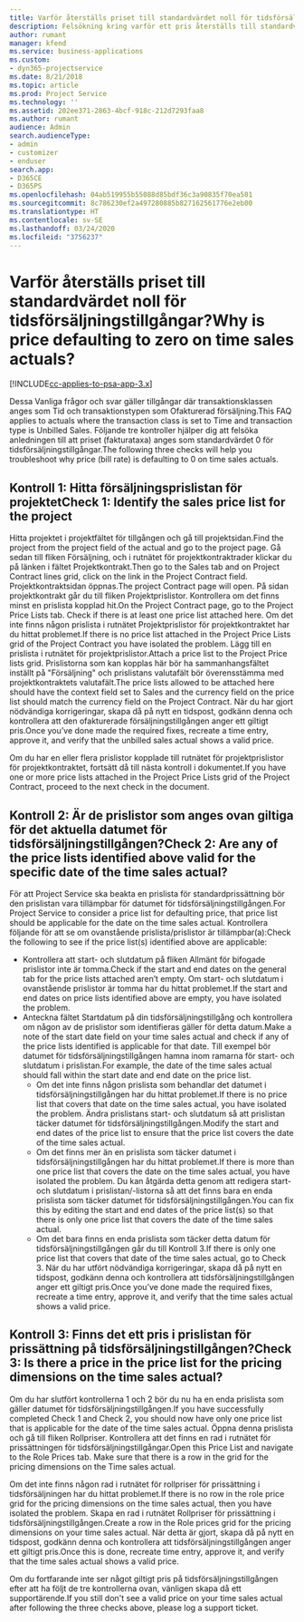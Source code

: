 ```yaml
---
title: Varför återställs priset till standardvärdet noll för tidsförsäljningstillgångar?
description: Felsökning kring varför ett pris återställs till standardvärdet 0 för tidsförsäljningstillgångar.
author: rumant
manager: kfend
ms.service: business-applications
ms.custom:
- dyn365-projectservice
ms.date: 8/21/2018
ms.topic: article
ms.prod: Project Service
ms.technology: ''
ms.assetid: 202ee371-2863-4bcf-918c-212d7293faa8
ms.author: rumant
audience: Admin
search.audienceType:
- admin
- customizer
- enduser
search.app:
- D365CE
- D365PS
ms.openlocfilehash: 04ab519955b55088d85bdf36c3a90835f70ea501
ms.sourcegitcommit: 8c786230ef2a497280885b827162561776e2eb00
ms.translationtype: HT
ms.contentlocale: sv-SE
ms.lasthandoff: 03/24/2020
ms.locfileid: "3756237"
---
```

# <a name="why-is-price-defaulting-to-zero-on-time-sales-actuals"></a><span data-ttu-id="ccf6e-103">Varför återställs priset till standardvärdet noll för tidsförsäljningstillgångar?</span><span class="sxs-lookup"><span data-stu-id="ccf6e-103">Why is price defaulting to zero on time sales actuals?</span></span>

[!INCLUDE[cc-applies-to-psa-app-3.x](../includes/cc-applies-to-psa-app-3x.md)]

<span data-ttu-id="ccf6e-104">Dessa Vanliga frågor och svar gäller tillgångar där transaktionsklassen anges som Tid och transaktionstypen som Ofakturerad försäljning.</span><span class="sxs-lookup"><span data-stu-id="ccf6e-104">This FAQ applies to actuals where the transaction class is set to Time and transaction type is Unbilled Sales.</span></span> <span data-ttu-id="ccf6e-105">Följande tre kontroller hjälper dig att felsöka anledningen till att priset (fakturataxa) anges som standardvärdet 0 för tidsförsäljningstillgångar.</span><span class="sxs-lookup"><span data-stu-id="ccf6e-105">The following three checks will help you troubleshoot why price (bill rate) is defaulting to 0 on time sales actuals.</span></span>

## <a name="check-1-identify-the-sales-price-list-for-the-project"></a><span data-ttu-id="ccf6e-106">Kontroll 1: Hitta försäljningsprislistan för projektet</span><span class="sxs-lookup"><span data-stu-id="ccf6e-106">Check 1: Identify the sales price list for the project</span></span>

<span data-ttu-id="ccf6e-107">Hitta projektet i projektfältet för tillgången och gå till projektsidan.</span><span class="sxs-lookup"><span data-stu-id="ccf6e-107">Find the project from the project field of the actual and go to the project page.</span></span> <span data-ttu-id="ccf6e-108">Gå sedan till fliken Försäljning, och i rutnätet för projektkontraktrader klickar du på länken i fältet Projektkontrakt.</span><span class="sxs-lookup"><span data-stu-id="ccf6e-108">Then go to the Sales tab and on Project Contract lines grid, click on the link in the Project Contract field.</span></span> <span data-ttu-id="ccf6e-109">Projektkontraktsidan öppnas.</span><span class="sxs-lookup"><span data-stu-id="ccf6e-109">The project Contract page will open.</span></span> <span data-ttu-id="ccf6e-110">På sidan projektkontrakt går du till fliken Projektprislistor. Kontrollera om det finns minst en prislista kopplad hit.</span><span class="sxs-lookup"><span data-stu-id="ccf6e-110">On the Project Contract page, go to the Project Price Lists tab. Check if there is at least one price list attached here.</span></span> <span data-ttu-id="ccf6e-111">Om det inte finns någon prislista i rutnätet Projektprislistor för projektkontraktet har du hittat problemet.</span><span class="sxs-lookup"><span data-stu-id="ccf6e-111">If there is no price list attached in the Project Price Lists grid of the Project Contract you have isolated the problem.</span></span> <span data-ttu-id="ccf6e-112">Lägg till en prislista i rutnätet för projektprislistor.</span><span class="sxs-lookup"><span data-stu-id="ccf6e-112">Attach a price list to the Project Price lists grid.</span></span> <span data-ttu-id="ccf6e-113">Prislistorna som kan kopplas här bör ha sammanhangsfältet inställt på "Försäljning" och prislistans valutafält bör överensstämma med projektkontraktets valutafält.</span><span class="sxs-lookup"><span data-stu-id="ccf6e-113">The price lists allowed to be attached here should have the context field set to Sales and the currency field on the price list should match the currency field on the Project Contract.</span></span> <span data-ttu-id="ccf6e-114">När du har gjort nödvändiga korrigeringar, skapa då på nytt en tidspost, godkänn denna och kontrollera att den ofakturerade försäljningstillgången anger ett giltigt pris.</span><span class="sxs-lookup"><span data-stu-id="ccf6e-114">Once you’ve done made the required fixes, recreate a time entry, approve it, and verify that the unbilled sales actual shows a valid price.</span></span> 

<span data-ttu-id="ccf6e-115">Om du har en eller flera prislistor kopplade till rutnätet för projektprislistor för projektkontraktet, fortsätt då till nästa kontroll i dokumentet.</span><span class="sxs-lookup"><span data-stu-id="ccf6e-115">If you have one or more price lists attached in the Project Price Lists grid of the Project Contract, proceed to the next check in the document.</span></span>

## <a name="check-2-are-any-of-the-price-lists-identified-above-valid-for-the-specific-date-of-the-time-sales-actual"></a><span data-ttu-id="ccf6e-116">Kontroll 2: Är de prislistor som anges ovan giltiga för det aktuella datumet för tidsförsäljningstillgången?</span><span class="sxs-lookup"><span data-stu-id="ccf6e-116">Check 2: Are any of the price lists identified above valid for the specific date of the time sales actual?</span></span>

<span data-ttu-id="ccf6e-117">För att Project Service ska beakta en prislista för standardprissättning bör den prislistan vara tillämpbar för datumet för tidsförsäljningstillgången.</span><span class="sxs-lookup"><span data-stu-id="ccf6e-117">For Project Service to consider a price list for defaulting price, that price list should be applicable for the date on the time sales actual.</span></span> <span data-ttu-id="ccf6e-118">Kontrollera följande för att se om ovanstående prislista/prislistor är tillämpbar(a):</span><span class="sxs-lookup"><span data-stu-id="ccf6e-118">Check the following to see if the price list(s) identified above are applicable:</span></span>
- <span data-ttu-id="ccf6e-119">Kontrollera att start- och slutdatum på fliken Allmänt för bifogade prislistor inte är tomma.</span><span class="sxs-lookup"><span data-stu-id="ccf6e-119">Check if the start and end dates on the general tab for the price lists attached aren’t empty.</span></span> <span data-ttu-id="ccf6e-120">Om start- och slutdatum i ovanstående prislistor är tomma har du hittat problemet.</span><span class="sxs-lookup"><span data-stu-id="ccf6e-120">If the start and end dates on price lists identified above are empty, you have isolated the problem.</span></span> 
- <span data-ttu-id="ccf6e-121">Anteckna fältet Startdatum på din tidsförsäljningstillgång och kontrollera om någon av de prislistor som identifieras gäller för detta datum.</span><span class="sxs-lookup"><span data-stu-id="ccf6e-121">Make a note of the start date field on your time sales actual and check if any of the price lists identified is applicable for that date.</span></span> <span data-ttu-id="ccf6e-122">Till exempel bör datumet för tidsförsäljningstillgången hamna inom ramarna för start- och slutdatum i prislistan.</span><span class="sxs-lookup"><span data-stu-id="ccf6e-122">For example, the date of the time sales actual should fall within the start date and end date on the price list.</span></span> 
    - <span data-ttu-id="ccf6e-123">Om det inte finns någon prislista som behandlar det datumet i tidsförsäljningstillgången har du hittat problemet.</span><span class="sxs-lookup"><span data-stu-id="ccf6e-123">If there is no price list that covers that date on the time sales actual, you have isolated the problem.</span></span> <span data-ttu-id="ccf6e-124">Ändra prislistans start- och slutdatum så att prislistan täcker datumet för tidsförsäljningstillgången.</span><span class="sxs-lookup"><span data-stu-id="ccf6e-124">Modify the start and end dates of the price list to ensure that the price list covers the date of the time sales actual.</span></span> 
    - <span data-ttu-id="ccf6e-125">Om det finns mer än en prislista som täcker datumet i tidsförsäljningstillgången har du hittat problemet.</span><span class="sxs-lookup"><span data-stu-id="ccf6e-125">If there is more than one price list that covers the date on the time sales actual, you have isolated the problem.</span></span> <span data-ttu-id="ccf6e-126">Du kan åtgärda detta genom att redigera start- och slutdatum i prislistan/-listorna så att det finns bara en enda prislista som täcker datumet för tidsförsäljningstillgången.</span><span class="sxs-lookup"><span data-stu-id="ccf6e-126">You can fix this by editing the start and end dates of the price list(s) so that there is only one price list that covers the date of the time sales actual.</span></span> 
    - <span data-ttu-id="ccf6e-127">Om det bara finns en enda prislista som täcker detta datum för tidsförsäljningstillgången går du till Kontroll 3.</span><span class="sxs-lookup"><span data-stu-id="ccf6e-127">If there is only one price list that covers that date of the time sales actual, go to Check 3.</span></span>
<span data-ttu-id="ccf6e-128">När du har utfört nödvändiga korrigeringar, skapa då på nytt en tidspost, godkänn denna och kontrollera att tidsförsäljningstillgången anger ett giltigt pris.</span><span class="sxs-lookup"><span data-stu-id="ccf6e-128">Once you’ve done made the required fixes, recreate a time entry, approve it, and verify that the time sales actual shows a valid price.</span></span>

## <a name="check-3-is-there-a-price-in-the-price-list-for-the-pricing-dimensions-on-the-time-sales-actual"></a><span data-ttu-id="ccf6e-129">Kontroll 3: Finns det ett pris i prislistan för prissättning på tidsförsäljningstillgången?</span><span class="sxs-lookup"><span data-stu-id="ccf6e-129">Check 3: Is there a price in the price list for the pricing dimensions on the time sales actual?</span></span>

<span data-ttu-id="ccf6e-130">Om du har slutfört kontrollerna 1 och 2 bör du nu ha en enda prislista som gäller datumet för tidsförsäljningstillgången.</span><span class="sxs-lookup"><span data-stu-id="ccf6e-130">If you have successfully completed Check 1 and Check 2, you should now have only one price list that is applicable for the date of the time sales actual.</span></span> <span data-ttu-id="ccf6e-131">Öppna denna prislista och gå till fliken Rollpriser. Kontrollera att det finns en rad i rutnätet för prissättningen för tidsförsäljningstillgångar.</span><span class="sxs-lookup"><span data-stu-id="ccf6e-131">Open this Price List and navigate to the Role Prices tab. Make sure that there is a row in the grid for the pricing dimensions on the Time sales actual.</span></span>

<span data-ttu-id="ccf6e-132">Om det inte finns någon rad i rutnätet för rollpriser för prissättning i tidsförsäljningen har du hittat problemet.</span><span class="sxs-lookup"><span data-stu-id="ccf6e-132">If there is no row in the role price grid for the pricing dimensions on the time sales actual, then you have isolated the problem.</span></span> <span data-ttu-id="ccf6e-133">Skapa en rad i rutnätet Rollpriser för prissättning i tidsförsäljningstillgången.</span><span class="sxs-lookup"><span data-stu-id="ccf6e-133">Create a row in the Role prices grid for the pricing dimensions on your time sales actual.</span></span> <span data-ttu-id="ccf6e-134">När detta är gjort, skapa då på nytt en tidspost, godkänn denna och kontrollera att tidsförsäljningstillgången anger ett giltigt pris.</span><span class="sxs-lookup"><span data-stu-id="ccf6e-134">Once this is done, recreate time entry, approve it, and verify that the time sales actual shows a valid price.</span></span>

<span data-ttu-id="ccf6e-135">Om du fortfarande inte ser något giltigt pris på tidsförsäljningstillgången efter att ha följt de tre kontrollerna ovan, vänligen skapa då ett supportärende.</span><span class="sxs-lookup"><span data-stu-id="ccf6e-135">If you still don't see a valid price on your time sales actual after following the three checks above, please log a support ticket.</span></span> 

